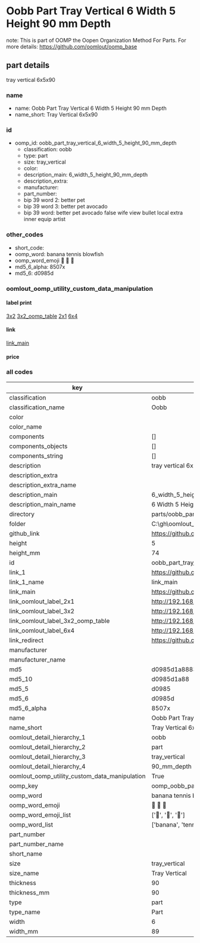 # Oobb Part Tray Vertical 6 Width 5 Height 90 mm Depth  

note: This is part of OOMP the Oopen Organization Method For Parts. For more details: https://github.com/oomlout/oomp_base

##  part details
  



tray vertical 6x5x90



### name
* name: Oobb Part Tray Vertical 6 Width 5 Height 90 mm Depth
* name_short: Tray Vertical 6x5x90 
### id
* oomp_id: oobb_part_tray_vertical_6_width_5_height_90_mm_depth
  * classification: oobb
  * type: part
  * size: tray_vertical
  * color: 
  * description_main: 6_width_5_height_90_mm_depth
  * description_extra: 
  * manufacturer: 
  * part_number: 
  * bip 39 word 2: better pet
  * bip 39 word 3: better pet avocado
  * bip 39 word: better pet avocado false wife view bullet local extra inner equip artist

### other_codes
* short_code: 
* oomp_word: banana tennis blowfish
* oomp_word_emoji :banana: :tennis: :blowfish:
* md5_6_alpha: 8507x
* md5_6: d0985d






### oomlout_oomp_utility_custom_data_manipulation
#### label print
[3x2](http://192.168.1.245:1112/?label=oomp%208507x)
[3x2_oomp_table](http://192.168.1.108:1112/?label=oomp%208507x)
[2x1](http://192.168.1.242:1112/?label=oomp%208507x)
[6x4](http://192.168.1.55:1112/?label=oomp%208507x)    

#### link

[link_main](https://github.com/oomlout/oomlout_oobb_version_4_generated_parts/tree/main/navigation_oomp/oobb/part/tray_vertical/6_width_5_height_90_mm_depth/part)                              

#### price







### all codes 
| key | value |  
| --- | --- |  
| classification | oobb |  
| classification_name | Oobb |  
| color |  |  
| color_name |  |  
| components | [] |  
| components_objects | [] |  
| components_string | [] |  
| description | tray vertical 6x5x90 |  
| description_extra |  |  
| description_extra_name |  |  
| description_main | 6_width_5_height_90_mm_depth |  
| description_main_name | 6 Width 5 Height 90 mm Depth |  
| directory | parts/oobb_part_tray_vertical_6_width_5_height_90_mm_depth |  
| folder | C:\gh\oomlout_oobb_version_4_generated_parts\parts\oobb_part_tray_vertical_6_width_5_height_90_mm_depth |  
| github_link | https://github.com/oomlout/oomlout_oomp_part_src/tree/main/parts/oobb_part_tray_vertical_6_width_5_height_90_mm_depth |  
| height | 5 |  
| height_mm | 74 |  
| id | oobb_part_tray_vertical_6_width_5_height_90_mm_depth |  
| link_1 | https://github.com/oomlout/oomlout_oobb_version_4_generated_parts/tree/main/navigation_oomp/oobb/part/tray_vertical/6_width_5_height_90_mm_depth/part |  
| link_1_name | link_main |  
| link_main | https://github.com/oomlout/oomlout_oobb_version_4_generated_parts/tree/main/navigation_oomp/oobb/part/tray_vertical/6_width_5_height_90_mm_depth/part |  
| link_oomlout_label_2x1 | http://192.168.1.242:1112/?label=oomp%208507x |  
| link_oomlout_label_3x2 | http://192.168.1.245:1112/?label=oomp%208507x |  
| link_oomlout_label_3x2_oomp_table | http://192.168.1.108:1112/?label=oomp%208507x |  
| link_oomlout_label_6x4 | http://192.168.1.55:1112/?label=oomp%208507x |  
| link_redirect | https://github.com/oomlout/oomlout_oobb_version_4_generated_parts/tree/main/parts/oobb_tray_vertical_06_05_90 |  
| manufacturer |  |  
| manufacturer_name |  |  
| md5 | d0985d1a888343c7cffd75241fe8d8ac |  
| md5_10 | d0985d1a88 |  
| md5_5 | d0985 |  
| md5_6 | d0985d |  
| md5_6_alpha | 8507x |  
| name | Oobb Part Tray Vertical 6 Width 5 Height 90 mm Depth |  
| name_short | Tray Vertical 6x5x90  |  
| oomlout_detail_hierarchy_1 | oobb |  
| oomlout_detail_hierarchy_2 | part |  
| oomlout_detail_hierarchy_3 | tray_vertical |  
| oomlout_detail_hierarchy_4 | 90_mm_depth |  
| oomlout_oomp_utility_custom_data_manipulation | True |  
| oomp_key | oomp_oobb_part_tray_vertical_6_width_5_height_90_mm_depth |  
| oomp_word | banana tennis blowfish |  
| oomp_word_emoji | :banana: :tennis: :blowfish: |  
| oomp_word_emoji_list | [':banana:', ':tennis:', ':blowfish:'] |  
| oomp_word_list | ['banana', 'tennis', 'blowfish'] |  
| part_number |  |  
| part_number_name |  |  
| short_name |  |  
| size | tray_vertical |  
| size_name | Tray Vertical |  
| thickness | 90 |  
| thickness_mm | 90 |  
| type | part |  
| type_name | Part |  
| width | 6 |  
| width_mm | 89 |  
